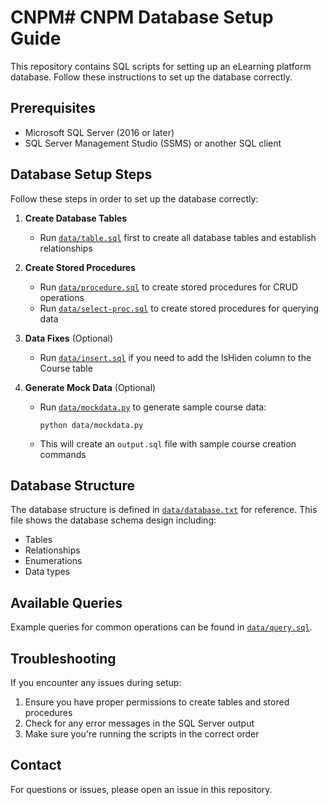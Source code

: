 # CNPM# CNPM Database Setup Guide

This repository contains SQL scripts for setting up an eLearning platform database. Follow these instructions to set up the database correctly.

## Prerequisites

- Microsoft SQL Server (2016 or later)
- SQL Server Management Studio (SSMS) or another SQL client

## Database Setup Steps

Follow these steps in order to set up the database correctly:

1. **Create Database Tables**
   - Run [`data/table.sql`](data/table.sql) first to create all database tables and establish relationships

2. **Create Stored Procedures**
   - Run [`data/procedure.sql`](data/procedure.sql) to create stored procedures for CRUD operations
   - Run [`data/select-proc.sql`](data/select-proc.sql) to create stored procedures for querying data

3. **Data Fixes** (Optional)
   - Run [`data/insert.sql`](data/insert.sql) if you need to add the IsHiden column to the Course table

4. **Generate Mock Data** (Optional)
   - Run [`data/mockdata.py`](data/mockdata.py) to generate sample course data:
     ```
     python data/mockdata.py
     ```
   - This will create an `output.sql` file with sample course creation commands

## Database Structure

The database structure is defined in [`data/database.txt`](data/database.txt) for reference. This file shows the database schema design including:
- Tables
- Relationships
- Enumerations
- Data types

## Available Queries

Example queries for common operations can be found in [`data/query.sql`](data/query.sql).

## Troubleshooting

If you encounter any issues during setup:
1. Ensure you have proper permissions to create tables and stored procedures
2. Check for any error messages in the SQL Server output
3. Make sure you're running the scripts in the correct order

## Contact

For questions or issues, please open an issue in this repository.
